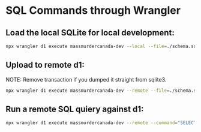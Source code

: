# SQL Commands through Wrangler

## Load the local SQLite for local development:

```bash
npx wrangler d1 execute massmurdercanada-dev --local --file=./schema.sql
```

## Upload to remote d1:

NOTE: Remove transaction if you dumped it straight from sqlite3.

```bash
npx wrangler d1 execute massmurdercanada-dev --remote --file=./schema.sql
```

## Run a remote SQL quiery against d1:

```bash
npx wrangler d1 execute massmurdercanada-dev --remote --command="SELECT * FROM news_stories"
```